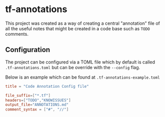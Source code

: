# tf-annotations

This project was created as a way of creating a central "annotation" file of all the useful
notes that might be created in a code base such as `TODO` comments.

## Configuration

The project can be configured via a TOML file which by default is called `.tf-annotations.toml` but can be override with the `--config` flag.

Below is an example which can be found at `.tf-annotations-example.toml`

```TOML
title = "Code Annotation Config file"

file_suffix=["*.tf"]
headers=["TODO","KNOWISSUES"]
output_file="ANNOTATIONS.md"
comment_syntax = ["#", "//"]
```
